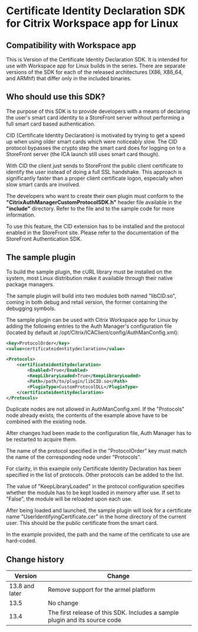# Certificate Identity Declaration SDK for Citrix Workspace app for Linux

## Compatibility with Workspace app

This is Version of the Certificate Identity Declaration SDK. It is intended for use with Workspace app for Linux builds in the series. There are separate versions of the SDK for each of the released architectures (X86, X86_64, and ARMhf) that differ only in the included binaries. 

## Who should use this SDK? 

The purpose of this SDK is to provide developers with a means of declaring the user's smart card identity to a StoreFront server without performing a full smart card based authentication. 

CID (Certificate Identity Declaration) is motivated by trying to get a speed up when using older smart cards which were noticeably slow. The CID protocol bypasses the crypto step the smart card does for logging on to a StoreFront server (the ICA launch still uses smart card though). 

With CID the client just sends to StoreFront the public client certificate to identify the user instead of doing a full SSL handshake. This approach is significantly faster than a proper client certificate logon, especially when slow smart cards are involved. 

The developers who want to create their own plugin must conform to the **"CitrixAuthManagerCustomProtocolSDK.h"** header file available in the **"include"** directory. Refer to the file and to the sample code for more information. 

To use this feature, the CID extension has to be installed and the protocol enabled in the StoreFront site. Please refer to the documentation of the StoreFront Authentication SDK.

## The sample plugin 

To build the sample plugin, the cURL library must be installed on the system, most Linux distribution make it available through their native package managers. 

The sample plugin will build into two modules both named "libCID.so", coming in both debug and retail version, the former containing the debugging symbols. 

The sample plugin can be used with Citrix Workspace app for Linux by adding the following entries to the Auth Manager's configuration file (located by default at /opt/Citrix/ICAClient/config/AuthManConfig.xml): 

```xml
<key>ProtocolOrder</key> 
<value>certificateidentitydeclaration</value>  

<Protocols>     
	<certificateidentitydeclaration>         
		<Enabled>True</Enabled>         
		<KeepLibraryLoaded>True</KeepLibraryLoaded>         
		<Path>/path/to/plugin/libCID.so</Path>         
		<PluginType>CustomProtocolDLL</PluginType>     
	</certificateidentitydeclaration> 
</Protocols> 
```

Duplicate nodes are not allowed in AuthManConfig.xml. If the "Protocols" node already exists, the contents of the example above have to be combined with the existing node. 

After changes had been made to the configuration file, Auth Manager has to be restarted to acquire them. 

The name of the protocol specified in the "ProtocolOrder" key must match the name of the corresponding node under "Protocols". 

For clarity, in this example only Certificate Identity Declaration has been specified in the list of protocols. Other protocols can be added to the list. 

The value of "KeepLibraryLoaded" in the protocol configuration specifies whether the module has to be kept loaded in memory after use. If set to "False", the module will be reloaded upon each use. 

After being loaded and launched, the sample plugin will look for a certificate name "UserIdentifyingCertificate.cer" in the home directory of the current user. This should be the public certificate from the smart card. 

In the example provided, the path and the name of the certificate to use are hard-coded.

## Change history

| Version | Change |
|---|---|
| 13.8 and later | Remove support for the armel platform |
| 13.5 | No change |
| 13.4 | The first release of this SDK. Includes a sample plugin and its source code |

